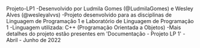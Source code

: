 Projeto-LP1
-Desenvolvido por Ludmila Gomes (@LudmilaGomes) e Wesley Alves (@wesleyalvvs)
-Projeto desenvolvido para as disciplinas de Linguagem de Programação 1 e Laboratório de Linguagem de Programação 1
-Linguagem utilizada: C++ (Programação Orientada a Objetos)
-Mais detalhes do projeto estão presentes em 'Documentação - Projeto LP 1'
-Abril - Junho de 2022
